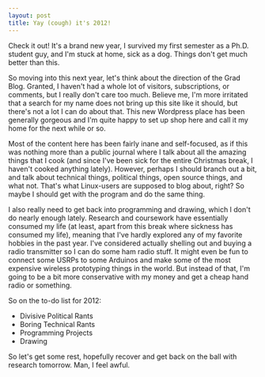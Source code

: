 ```yaml
---
layout: post
title: Yay (cough) it's 2012!
---
```


Check it out! It's a brand new year, I survived my first semester as a Ph.D. student guy, and I'm stuck at home, sick as a dog. Things don't get much better than this.

So moving into this next year, let's think about the direction of the Grad Blog. Granted, I haven't had a whole lot of visitors, subscriptions, or comments, but I really don't care too much. Believe me, I'm more irritated that a search for my name does not bring up this site like it should, but there's not a lot I can do about that. This new Wordpress place has been generally gorgeous and I'm quite happy to set up shop here and call it my home for the next while or so.

Most of the content here has been fairly inane and self-focused, as if this was nothing more than a public journal where I talk about all the amazing things that I cook (and since I've been sick for the entire Christmas break, I haven't cooked anything lately). However, perhaps I should branch out a bit, and talk about technical things, political things, open source things, and what not. That's what Linux-users are supposed to blog about, right? So maybe I should get with the program and do the same thing.

I also really need to get back into programming and drawing, which I don't do nearly enough lately. Research and coursework have essentially consumed my life (at least, apart from this break where sickness has consumed my life), meaning that I've hardly explored any of my favorite hobbies in the past year. I've considered actually shelling out and buying a radio transmitter so I can do some ham radio stuff. It might even be fun to connect some USRPs to some Arduinos and make some of the most expensive wireless prototyping things in the world. But instead of that, I'm going to be a bit more conservative with my money and get a cheap hand radio or something.

So on the to-do list for 2012:

 * Divisive Political Rants
 * Boring Technical Rants
 * Programming Projects
 * Drawing

So let's get some rest, hopefully recover and get back on the ball with research tomorrow. Man, I feel awful.

